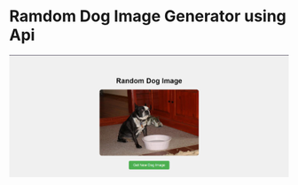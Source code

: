 <h1>Ramdom Dog Image Generator using Api</h1>
<img src="https://github.com/Vsnikhilmaheswar/Random-Dog-image-generator-API/blob/main/image.png">
